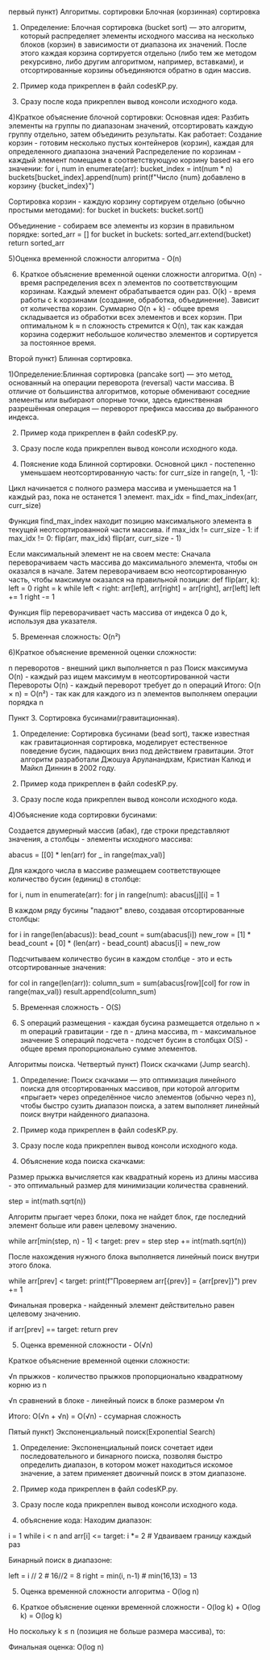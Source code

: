 первый пункт) Алгоритмы. сортировки Блочная (корзинная) сортировка 

1) Определение: Блочная сортировка (bucket sort) — это алгоритм, который распределяет элементы исходного массива на несколько блоков (корзин) в зависимости от диапазона их значений. После этого каждая корзина сортируется отдельно (либо тем же методом рекурсивно, либо другим алгоритмом, например, вставками), и отсортированные корзины объединяются обратно в один массив.
   
2) Пример кода прикреплен в файл codesKP.py.
  
3) Сразу после кода прикреплен вывод консоли исходного кода.

4)Краткое объяснение блочной сортировки:
Основная идея:
Разбить элементы на группы по диапазонам значений, отсортировать каждую группу отдельно, затем объединить результаты.
Как работает:
Создание корзин - готовим несколько пустых контейнеров (корзин), каждая для определенного диапазона значений
Распределение по корзинам - каждый элемент помещаем в соответствующую корзину based на его значении:
for i, num in enumerate(arr):
        bucket_index = int(num * n)
        buckets[bucket_index].append(num)
        print(f"Число {num} добавлено в корзину {bucket_index}")

Сортировка корзин - каждую корзину сортируем отдельно (обычно простыми методами):
for bucket in buckets:
        bucket.sort()

Объединение - собираем все элементы из корзин в правильном порядке:
sorted_arr = []
    for bucket in buckets:
        sorted_arr.extend(bucket)
    return sorted_arr

5)Оценка временной сложности алгоритма - O(n)

6) Краткое объяснение временной оценки сложности алгоритма.
O(n) - время распределения всех n элементов по соответствующим корзинам. Каждый элемент обрабатывается один раз.
O(k) - время работы с k корзинами (создание, обработка, объединение). Зависит от количества корзин.
Суммарно O(n + k) - общее время складывается из обработки всех элементов и всех корзин.
При оптимальном k ≈ n сложность стремится к O(n), так как каждая корзина содержит небольшое количество элементов и сортируется за постоянное время.

Второй пункт) Блинная сортировка.

1)Определение:Блинная сортировка (pancake sort) — это метод, основанный на операции переворота (reversal) части массива. В отличие от большинства алгоритмов, которые обменивают соседние элементы или выбирают опорные точки, здесь единственная разрешённая операция — переворот префикса массива до выбранного индекса.

2) Пример кода прикреплен в файл codesKP.py.
  
3) Сразу после кода прикреплен вывод консоли исходного кода.

4) Пояснение кода Блинной сортировки.
Основной цикл - постепенно уменьшаем неотсортированную часть:
for curr_size in range(n, 1, -1):

Цикл начинается с полного размера массива и уменьшается на 1 каждый раз, пока не останется 1 элемент.
max_idx = find_max_index(arr, curr_size)

Функция find_max_index находит позицию максимального элемента в текущей неотсортированной части массива.
if max_idx != curr_size - 1:
   if max_idx != 0:
        flip(arr, max_idx)
    flip(arr, curr_size - 1)

Если максимальный элемент не на своем месте:
Сначала переворачиваем часть массива до максимального элемента, чтобы он оказался в начале.
Затем переворачиваем всю неотсортированную часть, чтобы максимум оказался на правильной позиции:
def flip(arr, k):
    left = 0
    right = k
    while left < right:
        arr[left], arr[right] = arr[right], arr[left]
        left += 1
        right -= 1
        
Функция flip переворачивает часть массива от индекса 0 до k, используя два указателя.

5) Временная сложность: O(n²)

6)Краткое объяснение временной оценки сложности:

n переворотов - внешний цикл выполняется n раз
Поиск максимума O(n) - каждый раз ищем максимум в неотсортированной части
Перевороты O(n) - каждый переворот требует до n операций
Итого: O(n × n) = O(n²) - так как для каждого из n элементов выполняем операции порядка n

Пункт 3. Сортировка бусинами(гравитационная).

1) Определение: Сортировка бусинами (bead sort), также известная как гравитационная сортировка, моделирует естественное поведение бусин, падающих вниз под действием гравитации. Этот алгоритм разработали Джошуа Аруланандхам, Кристиан Калюд и Майкл Диннин в 2002 году.

2) Пример кода прикреплен в файл codesKP.py.
  
3) Сразу после кода прикреплен вывод консоли исходного кода.

4)Объяснение кода сортировки бусинами:

Создается двумерный массив (абак), где строки представляют значения, а столбцы - элементы исходного массива:

abacus = [[0] * len(arr) for _ in range(max_val)]

Для каждого числа в массиве размещаем соответствующее количество бусин (единиц) в столбце:

for i, num in enumerate(arr):
    for j in range(num):
        abacus[j][i] = 1

В каждом ряду бусины "падают" влево, создавая отсортированные столбцы:

for i in range(len(abacus)):
    bead_count = sum(abacus[i])
    new_row = [1] * bead_count + [0] * (len(arr) - bead_count)
    abacus[i] = new_row

Подсчитываем количество бусин в каждом столбце - это и есть отсортированные значения:

for col in range(len(arr)):
    column_sum = sum(abacus[row][col] for row in range(max_val))
    result.append(column_sum)

5) Временная сложность - O(S)

6) S операций размещения - каждая бусина размещается отдельно
n × m операций гравитации - где n - длина массива, m - максимальное значение
S операций подсчета - подсчет бусин в столбцах
O(S) - общее время пропорционально сумме элементов.

Алгоритмы поиска.
Четвертый пункт) Поиск скачками (Jump search).

1) Определение: Поиск скачками — это оптимизация линейного поиска для отсортированных массивов, при которой алгоритм «прыгает» через определённое число элементов (обычно через n), чтобы быстро сузить диапазон поиска, а затем выполняет линейный поиск внутри найденного
диапазона.

2) Пример кода прикреплен в файл codesKP.py.
  
3) Сразу после кода прикреплен вывод консоли исходного кода.

4) Объяснение кода поиска скачками:

Размер прыжка вычисляется как квадратный корень из длины массива - это оптимальный размер для минимизации количества сравнений.

step = int(math.sqrt(n))

Алгоритм прыгает через блоки, пока не найдет блок, где последний элемент больше или равен целевому значению.

while arr[min(step, n) - 1] < target:
    prev = step
    step += int(math.sqrt(n))

После нахождения нужного блока выполняется линейный поиск внутри этого блока.

while arr[prev] < target:
    print(f"Проверяем arr[{prev}] = {arr[prev]}")
    prev += 1

Финальная проверка - найденный элемент действительно равен целевому значению.

if arr[prev] == target:
    return prev

5) Оценка временной сложности - O(√n)

Краткое объяснение временной оценки сложности:

√n прыжков - количество прыжков пропорционально квадратному корню из n

√n сравнений в блоке - линейный поиск в блоке размером √n

Итого: O(√n + √n) = O(√n) - ссумарная сложность

Пятый пункт) Экспоненциальный поиск(Exponential Search)

1) Определение: Экспоненциальный поиск сочетает идеи последовательного и бинарного поиска, позволяя быстро определить диапазон, в котором может находиться искомое значение, а затем
применяет двоичный поиск в этом диапазоне.

2) Пример кода прикреплен в файл codesKP.py.
  
3) Сразу после кода прикреплен вывод консоли исходного кода.

4) объяснение кода:
 Находим диапазон:

i = 1
while i < n and arr[i] <= target:
    i *= 2  # Удваиваем границу каждый раз

Бинарный поиск в диапазоне:

left = i // 2    # 16//2 = 8
right = min(i, n-1)  # min(16,13) = 13

5) Оценка временной сложности алгоритма - O(log n)

6) Краткое объяснение оценки временной сложности -
O(log k) + O(log k) = O(log k)

Но поскольку k ≤ n (позиция не больше размера массива), то:

Финальная оценка: O(log n)
